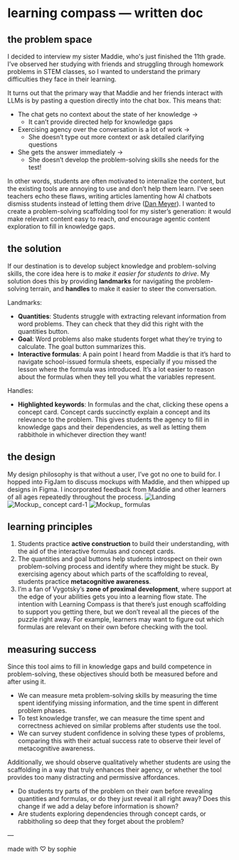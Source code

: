 # learning compass — written doc

## the problem space
I decided to interview my sister Maddie, who's just finished the 11th grade. I’ve observed her studying with friends and struggling through homework problems in STEM classes, so I wanted to understand the primary difficulties they face in their learning.

It turns out that the primary way that Maddie and her friends interact with LLMs is by pasting a question directly into the chat box. This means that:
- The chat gets no context about the state of her knowledge -> 
  - It can’t provide directed help for knowledge gaps
- Exercising agency over the conversation is a lot of work -> 
  - She doesn’t type out more context or ask detailed clarifying questions
- She gets the answer immediately ->
  - She doesn’t develop the problem-solving skills she needs for the test!

In other words, students are often motivated to internalize the content, but the existing tools are annoying to use and don’t help them learn. I’ve seen teachers echo these flaws, writing articles lamenting how AI chatbots dismiss students instead of letting them drive ([Dan Meyer](https://danmeyer.substack.com/p/khanmigo-wants-to-love-kids-but-doesnt)). I wanted to create a problem-solving scaffolding tool for my sister’s generation: it would make relevant content easy to reach, *and* encourage agentic content exploration to fill in knowledge gaps.

## the solution

If our destination is to develop subject knowledge and problem-solving skills, the core idea here is to *make it easier for students to drive*. My solution does this by providing **landmarks** for navigating the problem-solving terrain, and **handles** to make it easier to steer the conversation.

Landmarks:
- **Quantities**: Students struggle with extracting relevant information from word problems. They can check that they did this right with the quantities button.
- **Goal**: Word problems also make students forget what they’re trying to calculate. The goal button summarizes this. 
- **Interactive formulas**: A pain point I heard from Maddie is that it’s hard to navigate school-issued formula sheets, especially if you missed the lesson where the formula was introduced. It’s a lot easier to reason about the formulas when they tell you what the variables represent.

Handles:
- **Highlighted keywords**: In formulas and the chat, clicking these opens a concept card. Concept cards succinctly explain a concept and its relevance to the problem. This gives students the agency to fill in knowledge gaps and their dependencies, as well as letting them rabbithole in whichever direction they want!

## the design
My design philosophy is that without a user, I’ve got no one to build for. I hopped into FigJam to discuss mockups with Maddie, and then whipped up designs in Figma. I incorporated feedback from Maddie and other learners of all ages repeatedly throughout the process.
![Landing](https://github.com/user-attachments/assets/a7abbc4c-ba20-4c2e-b0c2-43c82f266734)
![Mockup_ concept card-1](https://github.com/user-attachments/assets/8cdd9916-7a5c-491e-847b-8cfb84102184)
![Mockup_ formulas](https://github.com/user-attachments/assets/8d66f118-99de-4e2f-ba4e-1a5476865d2d)


## learning principles
1. Students practice **active construction** to build their understanding, with the aid of the interactive formulas and concept cards.
2. The quantities and goal buttons help students introspect on their own problem-solving process and identify where they might be stuck. By exercising agency about which parts of the scaffolding to reveal, students practice **metacognitive awareness**.
3. I’m a fan of Vygotsky’s **zone of proximal development**, where support at the edge of your abilities gets you into a learning flow state. The intention with Learning Compass is that there’s just enough scaffolding to support you getting there, but we don’t reveal all the pieces of the puzzle right away. For example, learners may want to figure out which formulas are relevant on their own before checking with the tool.


## measuring success
Since this tool aims to fill in knowledge gaps and build competence in problem-solving, these objectives should both be measured before and after using it. 
- We can measure meta problem-solving skills by measuring the time spent identifying missing information, and the time spent in different problem phases.
- To test knowledge transfer, we can measure the time spent and correctness achieved on similar problems after students use the tool.
- We can survey student confidence in solving these types of problems, comparing this with their actual success rate to observe their level of metacognitive awareness.

Additionally, we should observe qualitatively whether students are using the scaffolding in a way that truly enhances their agency, or whether the tool provides too many distracting and permissive affordances. 
- Do students try parts of the problem on their own before revealing quantities and formulas, or do they just reveal it all right away? Does this change if we add a delay before information is shown?
- Are students exploring dependencies through concept cards, or rabbitholing so deep that they forget about the problem?


—

made with ♡ by sophie
